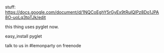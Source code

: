 
stuff: https://docs.google.com/document/d/1NQCoEghY5rGyEx9tRulQlPz8Do1JPA8O-uoLq3tpTJk/edit

this thing uses pyglet now.

easy_install pyglet

talk to us in #lemonparty on freenode


